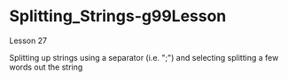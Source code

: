 # Splitting_Strings-g99Lesson
Lesson 27

Splitting up strings using a separator (i.e. ";") and selecting splitting a few words out the string 
